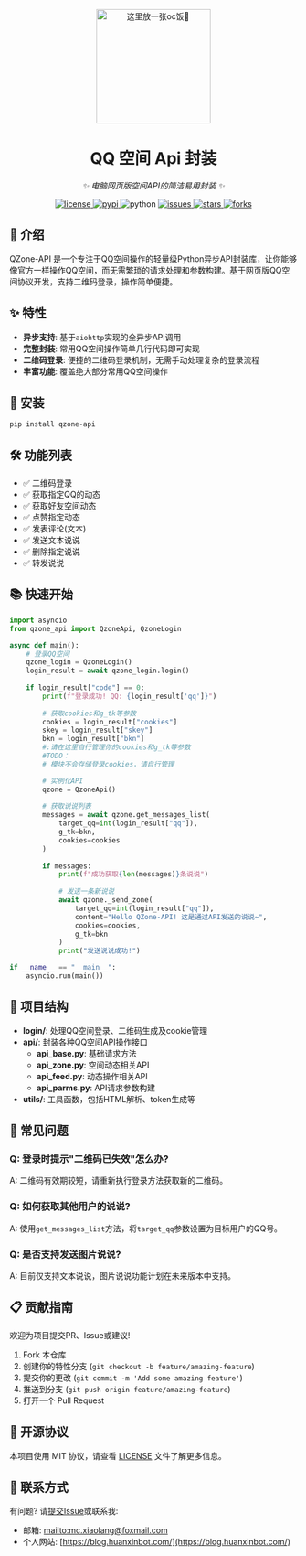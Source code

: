 <!-- markdownlint-disable MD033 MD036 MD041 -->

<p align="center">
  <a href="https://huanxinbot.com/"><img src="https://raw.githubusercontent.com/huanxin996/nonebot_plugin_hx-yinying/main/.venv/hx_img.png" width="200" height="200" alt="这里放一张oc饭🤤"></a>
</p>

<div align="center">

# QQ 空间 Api 封装

_✨ 电脑网页版空间API的简洁易用封装 ✨_

</div>

<p align="center">
  <a href="https://github.com/huanxin996/qzone_api/blob/main/LICENSE">
    <img src="https://img.shields.io/github/license/huanxin996/qzone_api.svg" alt="license">
  </a>
  <a href="https://pypi.python.org/pypi/qzone-api">
    <img src="https://img.shields.io/pypi/v/qzone-api" alt="pypi">
  </a>
  <img src="https://img.shields.io/badge/python-3.8+-blue.svg" alt="python">
  <a href="https://github.com/huanxin996/qzone_api/issues">
    <img src="https://img.shields.io/github/issues/huanxin996/qzone_api" alt="issues">
  </a>
  <a href="https://github.com/huanxin996/qzone_api/stargazers">
    <img src="https://img.shields.io/github/stars/huanxin996/qzone_api.svg" alt="stars">
  </a>
  <a href="https://github.com/huanxin996/qzone_api/network/members">
    <img src="https://img.shields.io/github/forks/huanxin996/qzone_api.svg" alt="forks">
  </a>
</p>

## 📝 介绍

QZone-API 是一个专注于QQ空间操作的轻量级Python异步API封装库，让你能够像官方一样操作QQ空间，而无需繁琐的请求处理和参数构建。基于网页版QQ空间协议开发，支持二维码登录，操作简单便捷。

## ✨ 特性

- **异步支持**: 基于`aiohttp`实现的全异步API调用
- **完整封装**: 常用QQ空间操作简单几行代码即可实现
- **二维码登录**: 便捷的二维码登录机制，无需手动处理复杂的登录流程
- **丰富功能**: 覆盖绝大部分常用QQ空间操作

## 🔧 安装

```bash
pip install qzone-api
```

## 🛠 功能列表

- ✅ 二维码登录
- ✅ 获取指定QQ的动态
- ✅ 获取好友空间动态
- ✅ 点赞指定动态
- ✅ 发表评论(文本)
- ✅ 发送文本说说
- ✅ 删除指定说说
- ✅ 转发说说

## 📚 快速开始

```python
import asyncio
from qzone_api import QzoneApi, QzoneLogin

async def main():
    # 登录QQ空间
    qzone_login = QzoneLogin()
    login_result = await qzone_login.login()
    
    if login_result["code"] == 0:
        print(f"登录成功! QQ: {login_result['qq']}")
        
        # 获取cookies和g_tk等参数
        cookies = login_result["cookies"]
        skey = login_result["skey"]
        bkn = login_result["bkn"]
        #:请在这里自行管理你的cookies和g_tk等参数
        #TODO：
        # 模块不会存储登录cookies，请自行管理

        # 实例化API
        qzone = QzoneApi()
        
        # 获取说说列表
        messages = await qzone.get_messages_list(
            target_qq=int(login_result["qq"]),
            g_tk=bkn,
            cookies=cookies
        )
        
        if messages:
            print(f"成功获取{len(messages)}条说说")
            
            # 发送一条新说说
            await qzone._send_zone(
                target_qq=int(login_result["qq"]),
                content="Hello QZone-API! 这是通过API发送的说说~",
                cookies=cookies,
                g_tk=bkn
            )
            print("发送说说成功!")

if __name__ == "__main__":
    asyncio.run(main())
```

## 🧩 项目结构

- **login/**: 处理QQ空间登录、二维码生成及cookie管理
- **api/**: 封装各种QQ空间API操作接口
  - **api_base.py**: 基础请求方法
  - **api_zone.py**: 空间动态相关API
  - **api_feed.py**: 动态操作相关API
  - **api_parms.py**: API请求参数构建
- **utils/**: 工具函数，包括HTML解析、token生成等

## 🙋 常见问题

### Q: 登录时提示"二维码已失效"怎么办?

A: 二维码有效期较短，请重新执行登录方法获取新的二维码。

### Q: 如何获取其他用户的说说?

A: 使用`get_messages_list`方法，将`target_qq`参数设置为目标用户的QQ号。

### Q: 是否支持发送图片说说?

A: 目前仅支持文本说说，图片说说功能计划在未来版本中支持。

## 📋 贡献指南

欢迎为项目提交PR、Issue或建议!

1. Fork 本仓库
2. 创建你的特性分支 (`git checkout -b feature/amazing-feature`)
3. 提交你的更改 (`git commit -m 'Add some amazing feature'`)
4. 推送到分支 (`git push origin feature/amazing-feature`)
5. 打开一个 Pull Request

## 📜 开源协议

本项目使用 MIT 协议，请查看 [LICENSE](https://github.com/huanxin996/qzone_api/blob/main/LICENSE) 文件了解更多信息。

## 🔗 联系方式

有问题? 请[提交Issue](https://github.com/huanxin996/qzone_api/issues)或联系我:

- 邮箱: <mailto:mc.xiaolang@foxmail.com>
- 个人网站: [https://blog.huanxinbot.com/](https://blog.huanxinbot.com/)

